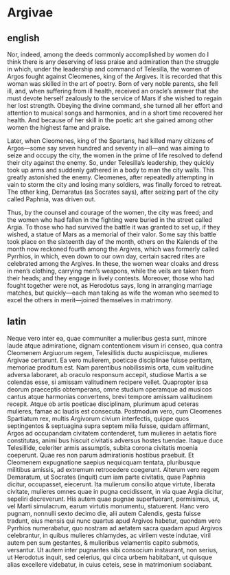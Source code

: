 # Argivae

## english

Nor, indeed, among the deeds commonly accomplished by women do I think there is any deserving of less praise and admiration than the struggle in which, under the leadership and command of Telesilla, the women of Argos fought against Cleomenes, king of the Argives. It is recorded that this woman was skilled in the art of poetry. Born of very noble parents, she fell ill, and, when suffering from ill health, received an oracle’s answer that she must devote herself zealously to the service of Mars if she wished to regain her lost strength. Obeying the divine command, she turned all her effort and attention to musical songs and harmonies, and in a short time recovered her health. And because of her skill in the poetic art she gained among other women the highest fame and praise.

Later, when Cleomenes, king of the Spartans, had killed many citizens of Argos—some say seven hundred and seventy in all—and was aiming to seize and occupy the city, the women in the prime of life resolved to defend their city against the enemy. So, under Telesilla’s leadership, they quickly took up arms and suddenly gathered in a body to man the city walls. This greatly astonished the enemy. Cleomenes, after repeatedly attempting in vain to storm the city and losing many soldiers, was finally forced to retreat. The other king, Demaratus (as Socrates says), after seizing part of the city called Paphnia, was driven out.

Thus, by the counsel and courage of the women, the city was freed; and the women who had fallen in the fighting were buried in the street called Argia. To those who had survived the battle it was granted to set up, if they wished, a statue of Mars as a memorial of their valor. Some say this battle took place on the sixteenth day of the month, others on the Kalends of the month now reckoned fourth among the Argives, which was formerly called Pyrrhios, in which, even down to our own day, certain sacred rites are celebrated among the Argives. In these, the women wear cloaks and dress in men’s clothing, carrying men’s weapons, while the veils are taken from their heads; and they engage in lively contests. Moreover, those who had fought together were not, as Herodotus says, long in arranging marriage matches, but quickly—each man taking as wife the woman who seemed to excel the others in merit—joined themselves in matrimony.

## latin

Neque vero inter ea, quae communiter a mulieribus gesta sunt, minore laude atque admiratione, dignam contentionem visum iri censeo, qua contra Cleomenem Argiuorum regem, Telesillidis ductu auspiciisque, mulieres Argivae certarunt. Ea vero mulierem, poeticae disciplinae fuisse peritam, memoriae proditum est. Nam parentibus nobilissimis orta, cum valitudine adversa laboraret, ab oraculo responsum accepit, studiose Martis a se colendas esse, si amissam valitudinem recipere vellet. Quapropter ipsa deorum praeceptis obtemperans, omne studium operamque ad musicos cantus atque harmonias convertens, brevi tempore amissam valitudinem recepit. Atque ob artis poeticae disciplinam, plurimum apud ceteras mulieres, famae ac laudis est consecuta. Postmodum vero, cum Cleomenes Spartiatum rex, multis Argivorum civium interfectis, quippe quos septingentos & septuagina supra septem milia fuisse, quidam affirmant, Argos ad occupandam civitatem contenderet, tum mulieres in aetatis flore constitutas, animi bus hiscuit civitatis adversus hostes tuendae. Itaque duce Telesillide, celeriter armis assumptis, subita corona civitatis moenia coeperunt. Quae res non parum admirationis hostibus praebuit. Et Cleomenem expugnatione saepius nequicquam tentata, pluribusque militibus amissis, ad extremum retrocedere coegerunt. Alterum vero regem Demaratum, ut Socrates (inquit) cum iam parte civitatis, quae Paphnia dicitur, occupasset, eiecerunt. Ita mulierum consilio atque virtute, liberata civitate, mulieres omnes quae in pugna cecidissent, in via quae Argia dicitur, sepeliri decreverunt. His autem quae pugnae superfuerant, permisimus, ut, vel Marti simulacrum, earum virtutis monumentu, statuerent. Hanc vero pugnam, nonnulli sexto decimo die, alii autem Calendis, gesta fuisse tradunt, eius mensis qui nunc quartus apud Argivos habetur, quondam vero Pyrrhios numerabatur, quo nostram ad aetatem sacra quadam apud Argivos celebrantur, in quibus mulieres chlamydes, ac virilem veste indutae, viril autem pen sum gestantes, & mulieribus velamentis capito submotis, versantur. Ut autem inter pugnantes sibi consocium instaurant, non serius, ut Herodotus inquit, sed celerius, qui circa urbem habitabant, ut quisque alias excellere videbatur, in cuius ceteis, sese in matrimonium sociabant.
